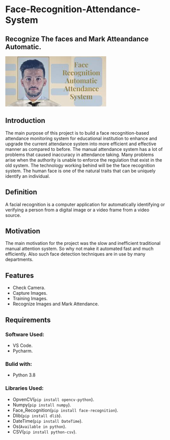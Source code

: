 # Face-Recognition-Attendance-System

## Recognize The faces and Mark Atteandance Automatic.
![](Document/face.png)

## Introduction
The main purpose of this project is to build a face recognition-based attendance monitoring system for educational institution to enhance and upgrade the current attendance system into more efficient and effective manner as compared to before. 
The manual attendance system has a lot of problems that caused inaccuracy in attendance taking. Many problems arise when the authority is unable to enforce the regulation that exist in the old system. The technology working behind will be the face recognition system. The human face is one of the natural traits that can be uniquely identify an individual.

## Definition
A facial recognition is  a  computer  application for automatically identifying or verifying a person from a digital image or a video frame from a video source.
## Motivation
The main motivation for the project was the slow and inefficient traditional manual attention system. So why not make it automated fast and much efficiently. Also such face detection techniques are in use by many departments.
## Features
* Check Camera. <br />
* Capture Images. <br />
* Training Images.   <br />
* Recognize Images and Mark Attendance.

## Requirements
### Software Used:
* VS Code.
* Pycharm.
### Bulid with:
* Python 3.8
### Libraries Used:
* OpvenCV(`pip install opencv-python`).   <br />
* Numpy(`pip install numpy`).     <br />
* Face_Recognition(`pip install face-recognition`).    <br />
* Dlib(`pip install dlib`). <br />
* DateTime(`pip install DateTime`). <br />
* Os(`Available in python`). <br />
* CSV(`pip install python-csv`). <br />
 








